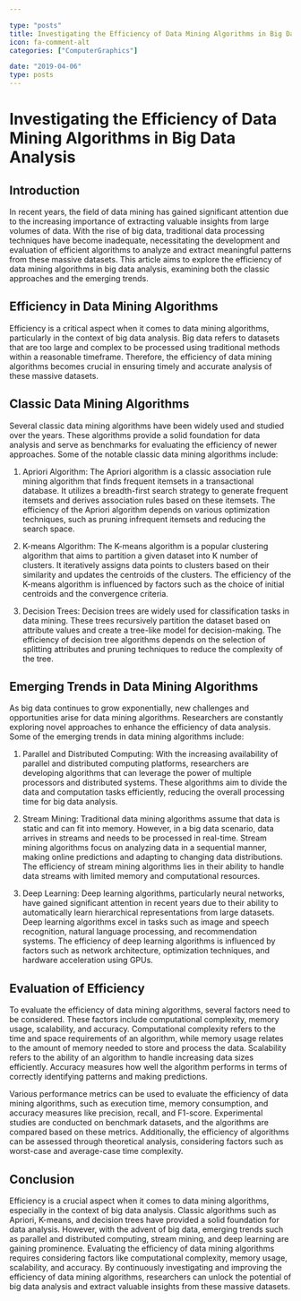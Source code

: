 ```yaml
---

type: "posts"
title: Investigating the Efficiency of Data Mining Algorithms in Big Data Analysis
icon: fa-comment-alt
categories: ["ComputerGraphics"]

date: "2019-04-06"
type: posts
---
```





# Investigating the Efficiency of Data Mining Algorithms in Big Data Analysis

## Introduction

In recent years, the field of data mining has gained significant attention due to the increasing importance of extracting valuable insights from large volumes of data. With the rise of big data, traditional data processing techniques have become inadequate, necessitating the development and evaluation of efficient algorithms to analyze and extract meaningful patterns from these massive datasets. This article aims to explore the efficiency of data mining algorithms in big data analysis, examining both the classic approaches and the emerging trends.

## Efficiency in Data Mining Algorithms

Efficiency is a critical aspect when it comes to data mining algorithms, particularly in the context of big data analysis. Big data refers to datasets that are too large and complex to be processed using traditional methods within a reasonable timeframe. Therefore, the efficiency of data mining algorithms becomes crucial in ensuring timely and accurate analysis of these massive datasets.

## Classic Data Mining Algorithms

Several classic data mining algorithms have been widely used and studied over the years. These algorithms provide a solid foundation for data analysis and serve as benchmarks for evaluating the efficiency of newer approaches. Some of the notable classic data mining algorithms include:

1. Apriori Algorithm: The Apriori algorithm is a classic association rule mining algorithm that finds frequent itemsets in a transactional database. It utilizes a breadth-first search strategy to generate frequent itemsets and derives association rules based on these itemsets. The efficiency of the Apriori algorithm depends on various optimization techniques, such as pruning infrequent itemsets and reducing the search space.

2. K-means Algorithm: The K-means algorithm is a popular clustering algorithm that aims to partition a given dataset into K number of clusters. It iteratively assigns data points to clusters based on their similarity and updates the centroids of the clusters. The efficiency of the K-means algorithm is influenced by factors such as the choice of initial centroids and the convergence criteria.

3. Decision Trees: Decision trees are widely used for classification tasks in data mining. These trees recursively partition the dataset based on attribute values and create a tree-like model for decision-making. The efficiency of decision tree algorithms depends on the selection of splitting attributes and pruning techniques to reduce the complexity of the tree.

## Emerging Trends in Data Mining Algorithms

As big data continues to grow exponentially, new challenges and opportunities arise for data mining algorithms. Researchers are constantly exploring novel approaches to enhance the efficiency of data analysis. Some of the emerging trends in data mining algorithms include:

1. Parallel and Distributed Computing: With the increasing availability of parallel and distributed computing platforms, researchers are developing algorithms that can leverage the power of multiple processors and distributed systems. These algorithms aim to divide the data and computation tasks efficiently, reducing the overall processing time for big data analysis.

2. Stream Mining: Traditional data mining algorithms assume that data is static and can fit into memory. However, in a big data scenario, data arrives in streams and needs to be processed in real-time. Stream mining algorithms focus on analyzing data in a sequential manner, making online predictions and adapting to changing data distributions. The efficiency of stream mining algorithms lies in their ability to handle data streams with limited memory and computational resources.

3. Deep Learning: Deep learning algorithms, particularly neural networks, have gained significant attention in recent years due to their ability to automatically learn hierarchical representations from large datasets. Deep learning algorithms excel in tasks such as image and speech recognition, natural language processing, and recommendation systems. The efficiency of deep learning algorithms is influenced by factors such as network architecture, optimization techniques, and hardware acceleration using GPUs.

## Evaluation of Efficiency

To evaluate the efficiency of data mining algorithms, several factors need to be considered. These factors include computational complexity, memory usage, scalability, and accuracy. Computational complexity refers to the time and space requirements of an algorithm, while memory usage relates to the amount of memory needed to store and process the data. Scalability refers to the ability of an algorithm to handle increasing data sizes efficiently. Accuracy measures how well the algorithm performs in terms of correctly identifying patterns and making predictions.

Various performance metrics can be used to evaluate the efficiency of data mining algorithms, such as execution time, memory consumption, and accuracy measures like precision, recall, and F1-score. Experimental studies are conducted on benchmark datasets, and the algorithms are compared based on these metrics. Additionally, the efficiency of algorithms can be assessed through theoretical analysis, considering factors such as worst-case and average-case time complexity.

## Conclusion

Efficiency is a crucial aspect when it comes to data mining algorithms, especially in the context of big data analysis. Classic algorithms such as Apriori, K-means, and decision trees have provided a solid foundation for data analysis. However, with the advent of big data, emerging trends such as parallel and distributed computing, stream mining, and deep learning are gaining prominence. Evaluating the efficiency of data mining algorithms requires considering factors like computational complexity, memory usage, scalability, and accuracy. By continuously investigating and improving the efficiency of data mining algorithms, researchers can unlock the potential of big data analysis and extract valuable insights from these massive datasets.